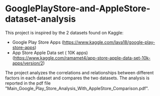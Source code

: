 # GooglePlayStore-and-AppleStore-dataset-analysis

This project is inspired by the 2 datasets found on Kaggle: 
  + Google Play Store Apps (https://www.kaggle.com/lava18/google-play-store-apps)
  + App Store Apple Data set ( 10K apps) (https://www.kaggle.com/ramamet4/app-store-apple-data-set-10k-apps/version/2)
  
The project analyzes the correlations and relationships between different factors in each dataset and compares the two datasets.
The analysis is reported in the pdf file "Main_Google_Play_Store_Analysis_With_AppleStore_Comparison.pdf".

